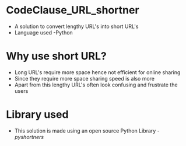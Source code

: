 # CodeClause_URL_shortner
- A solution to convert lengthy URL's into short URL's
- Language used  -Python

# Why use short URL?
- Long URL's require more space hence not efficient for online sharing
- Since they require more space sharing speed is also more
- Apart from this lengthy URL's often look confusing and frustrate the users

# Library used
- This solution is made using an open source Python Library - *pyshortners*